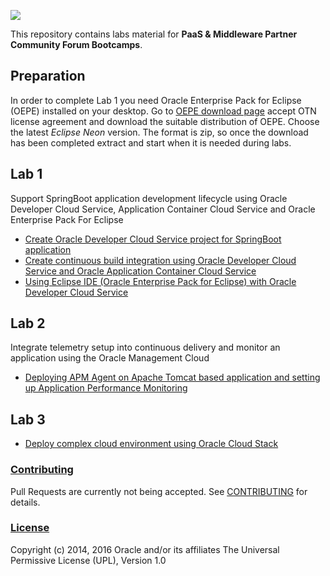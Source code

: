![](common/images/banner.png)

This repository contains labs material for **PaaS & Middleware Partner Community Forum Bootcamps**.

## Preparation

In order to complete Lab 1 you need Oracle Enterprise Pack for Eclipse (OEPE) installed on your desktop. Go to [OEPE download page](http://www.oracle.com/technetwork/developer-tools/eclipse/downloads/index.html) accept OTN license agreement and download the suitable distribution of OEPE. Choose the latest *Eclipse Neon* version. The format is zip, so once the download has been completed extract and start when it is needed during labs.

## Lab 1

Support SpringBoot application development lifecycle using Oracle Developer Cloud Service, Application Container Cloud Service and Oracle Enterprise Pack For Eclipse

+ [Create Oracle Developer Cloud Service project for SpringBoot application](springboot-sample/create.devcs.project.md)
+ [Create continuous build integration using Oracle Developer Cloud Service and Oracle Application Container Cloud Service](springboot-sample/devcs.accs.ci.md)
+ [Using Eclipse IDE (Oracle Enterprise Pack for Eclipse) with Oracle Developer Cloud Service](oepe/setup.oepe.md)

## Lab 2

Integrate telemetry setup into continuous delivery and monitor an application using the Oracle Management Cloud

+ [Deploying APM Agent on Apache Tomcat based application and setting up Application Performance Monitoring](apm/README.md)

## Lab 3

+ [Deploy complex cloud environment using Oracle Cloud Stack](stack/README.md)


### [Contributing](CONTRIBUTING.md)
Pull Requests are currently not being accepted. See [CONTRIBUTING](CONTRIBUTING.md) for details.

### [License](LICENSE.md)
Copyright (c) 2014, 2016 Oracle and/or its affiliates
The Universal Permissive License (UPL), Version 1.0
